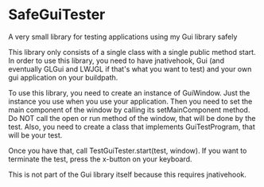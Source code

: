 # SafeGuiTester
A very small library for testing applications using my Gui library safely

This library only consists of a single class with a single public method start. In order to use this library, you need to have jnativehook,
Gui (and eventually GLGui and LWJGL if that's what you want to test) and your own gui application on your buildpath.

To use this library, you need to create an instance of GuiWindow. Just the instance you use when you use your application. Then you need
to set the main component of the window by calling its setMainComponent method. Do NOT call the open or run method of the window, that
will be done by the test. Also, you need to create a class that implements GuiTestProgram, that will be your test.

Once you have that, call TestGuiTester.start(test, window). If you want to terminate the test, press the x-button on your keyboard.

This is not part of the Gui library itself because this requires jnativehook.
